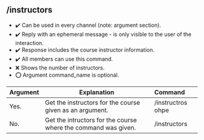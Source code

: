 ## /instructors

- :heavy_check_mark: Can be used in every channel (note: argument section).
- :heavy_check_mark: Reply with an ephemeral message - is only visible to the user of the interaction.
- :heavy_check_mark: Response includes the course instructor information.
- :heavy_check_mark: All members can use this command.
- :x: Shows the number of instructors.
- :o: Argument command_name is optional.

Argument | Explanation | Command
--------|-------------|:---------
 Yes. | Get the instructors for the course given as an argument. | /instructros ohpe
 No. | Get the intructors for the course where the command was given. | /instructors
